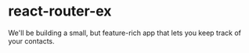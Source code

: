 # react-router-ex
We'll be building a small, but feature-rich app that lets you keep track of your contacts.
